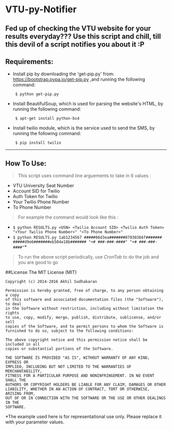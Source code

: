 # VTU-py-Notifier
Fed up of checking the VTU website for your results everyday??? Use this script and chill, till this devil of a script notifies you about it :P
-------------------
Requirements:
-------------------
* Install pip by downloading the 'get-pip.py' from: https://bootstrap.pypa.io/get-pip.py ,and running the following command:
  
  ` $ python get-pip.py`

* Install BeautifulSoup, which is used for parsing the website's HTML, by running the following command:
  
  ` $ apt-get install python-bs4`

* Install twilio module, which is the service used to send the SMS, by running the following command:
  
  ` $ pip install twilio`

------------------
How To Use:
------------------
>This script uses command line arguements to take in 6 values :
  * VTU University Seat Number
  * Account SID for Twilio
  * Auth Token for Twilio
  * Your Twilio Phone Number
  * To Phone Number

>For example the command would look like this :
  * `$ python RESULTS.py <USN> <Twilio Account SID> <Twilio Auth Token> "<Your Twilio Phone Number>" "<To Phone Number>"`
  * `$ python RESULTS.py 1ab1234567 #####86d3ea#######07030366f####### #####d9e6#######eb504e18b####### "+# ###-###-####" "+# ###-###-####"`*

>To run the above script periodically, use *CronTab* to do the job and you are good to go   


##License
    The MIT License (MIT)

    Copyright (c) 2014-2016 Akhil Sudhakaran
    
    Permission is hereby granted, free of charge, to any person obtaining a copy
    of this software and associated documentation files (the "Software"), to deal
    in the Software without restriction, including without limitation the rights
    to use, copy, modify, merge, publish, distribute, sublicense, and/or sell
    copies of the Software, and to permit persons to whom the Software is
    furnished to do so, subject to the following conditions:
    
    The above copyright notice and this permission notice shall be included in all
    copies or substantial portions of the Software.
    
    THE SOFTWARE IS PROVIDED "AS IS", WITHOUT WARRANTY OF ANY KIND, EXPRESS OR
    IMPLIED, INCLUDING BUT NOT LIMITED TO THE WARRANTIES OF MERCHANTABILITY,
    FITNESS FOR A PARTICULAR PURPOSE AND NONINFRINGEMENT. IN NO EVENT SHALL THE
    AUTHORS OR COPYRIGHT HOLDERS BE LIABLE FOR ANY CLAIM, DAMAGES OR OTHER
    LIABILITY, WHETHER IN AN ACTION OF CONTRACT, TORT OR OTHERWISE, ARISING FROM,
    OUT OF OR IN CONNECTION WITH THE SOFTWARE OR THE USE OR OTHER DEALINGS IN THE
    SOFTWARE.
  
*The example used here is for representational use only. Please replace it with your parameter values.  
